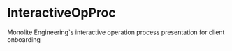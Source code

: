 # InteractiveOpProc
Monolite Engineering`s interactive operation process presentation for client onboarding

